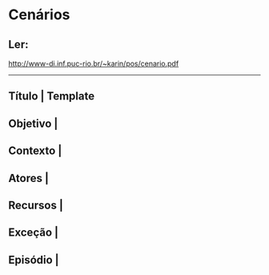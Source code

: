 # Cenários

## Ler:
http://www-di.inf.puc-rio.br/~karin/pos/cenario.pdf

--------------------------------------------------------------------------------
Título | Template
--------------------------------------------------------------------------------
Objetivo | 
--------------------------------------------------------------------------------
Contexto | 
--------------------------------------------------------------------------------
Atores | 
--------------------------------------------------------------------------------
Recursos | 
--------------------------------------------------------------------------------
Exceção | 
--------------------------------------------------------------------------------
Episódio | 
--------------------------------------------------------------------------------

